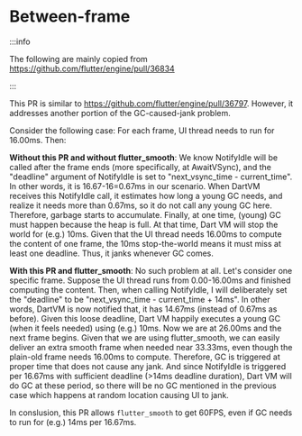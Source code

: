 # Between-frame

:::info

The following are mainly copied from https://github.com/flutter/engine/pull/36834

:::

This PR is similar to https://github.com/flutter/engine/pull/36797. However, it addresses another portion of the GC-caused-jank problem.

Consider the following case: For each frame, UI thread needs to run for 16.00ms. Then:

**Without this PR and without flutter_smooth**: We know NotifyIdle will be called after the frame ends (more specifically, at AwaitVSync), and the "deadline" argument of NotifyIdle is set to "next_vsync_time - current_time". In other words, it is 16.67-16=0.67ms in our scenario. When DartVM receives this NotifyIdle call, it estimates how long a young GC needs, and realize it needs more than 0.67ms, so it do not call any young GC here. Therefore, garbage starts to accumulate. Finally, at one time, (young) GC must happen because the heap is full. At that time, Dart VM will stop the world for (e.g.) 10ms. Given that the UI thread needs 16.00ms to compute the content of one frame, the 10ms stop-the-world means it must miss at least one deadline. Thus, it janks whenever GC comes.

**With this PR and flutter_smooth**: No such problem at all. Let's consider one specific frame. Suppose the UI thread runs from 0.00-16.00ms and finished computing the content. Then, when calling NotifyIdle, I will deliberately set the "deadline" to be "next_vsync_time - current_time + 14ms". In other words, DartVM is now notified that, it has 14.67ms (instead of 0.67ms as before). Given this loose deadline, Dart VM happily executes a young GC (when it feels needed) using (e.g.) 10ms. Now we are at 26.00ms and the next frame begins. Given that we are using flutter_smooth, we can easily deliver an extra smooth frame when needed near 33.33ms, even though the plain-old frame needs 16.00ms to compute. Therefore, GC is triggered at proper time that does not cause any jank. And since NotifyIdle is triggered per 16.67ms with sufficient deadline (>14ms deadline duration), Dart VM will do GC at these period, so there will be no GC mentioned in the previous case which happens at random location causing UI to jank.

In conslusion, this PR allows `flutter_smooth` to get 60FPS, even if GC needs to run for (e.g.) 14ms per 16.67ms.
